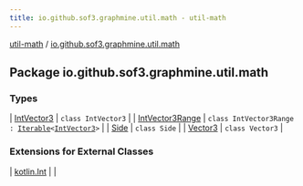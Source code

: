 ```yaml
---
title: io.github.sof3.graphmine.util.math - util-math
---
```


[util-math](../index.html) / [io.github.sof3.graphmine.util.math](./index.html)

## Package io.github.sof3.graphmine.util.math

### Types

| [IntVector3](-int-vector3/index.html) | `class IntVector3` |
| [IntVector3Range](-int-vector3-range/index.html) | `class IntVector3Range : `[`Iterable`](https://kotlinlang.org/api/latest/jvm/stdlib/kotlin.collections/-iterable/index.html)`<`[`IntVector3`](-int-vector3/index.html)`>` |
| [Side](-side/index.html) | `class Side` |
| [Vector3](-vector3/index.html) | `class Vector3` |

### Extensions for External Classes

| [kotlin.Int](kotlin.-int/index.html) |  |

